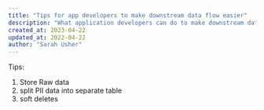 ```yaml
---
title: "Tips for app developers to make downstream data flow easier"
description: "What application developers can do to make downstream data processing easier."
created_at: 2023-04-22
updated_at: 2022-04-22
author: "Sarah Usher"
---
```


Tips:

1. Store Raw data
2. split PII data into separate table
3. soft deletes
